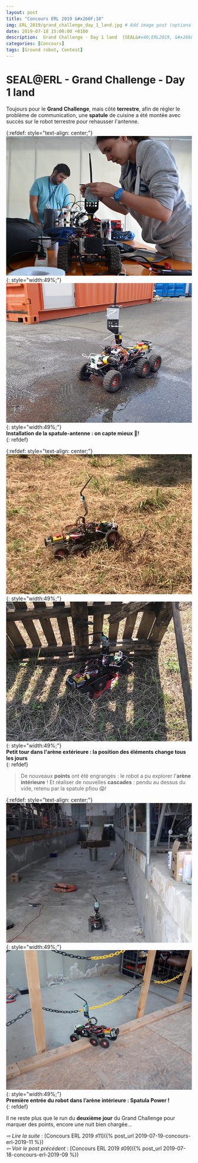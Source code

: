```yaml
---
layout: post
title: "Concours ERL 2019 &#x266F;10"
img: ERL_2019/grand_challenge_day_1_land.jpg # Add image post (optional)
date: 2019-07-18 15:00:00 +0100
description:  Grand Challenge - Day 1 land  (SEAL&#x40;ERL2019, &#x266F;10)
categories: [Concours]
tags: [Ground robot, Contest]
---
```



# SEAL&#x40;ERL -  Grand Challenge - Day 1 land 
 
Toujours pour le **Grand Challenge**, mais côté **terrestre**, afin de régler le problème de communication, une **spatule** de cuisine a été montée avec succès sur le robot terrestre pour rehausser l'antenne. 

{:refdef: style="text-align: center;"}
![image](/assets/img/ERL_2019/grand_challenge_land_ready_01.jpg){: style="width:49%;"} ![image](/assets/img/ERL_2019/grand_challenge_land_ready_02.jpg){: style="width:49%;"}<br/> 
**Installation de la spatule-antenne : on capte mieux 🤩!**<br/>
{: refdef}

{:refdef: style="text-align: center;"}
![image](/assets/img/ERL_2019/grand_challenge_land_run_01.jpg){: style="width:49%;"} ![image](/assets/img/ERL_2019/grand_challenge_land_run_02.jpg){: style="width:49%;"}<br/> 
**Petit tour dans l'arène extérieure : la position des éléments change tous les jours**<br/>
{: refdef}


> De nouveaux **points** ont été engrangés : le robot a pu explorer l'**arène intérieure** ! Et réaliser de nouvelles **cascades** : pendu au dessus du vide, retenu par la spatule pfiou 😱! 



{:refdef: style="text-align: center;"}
![image](/assets/img/ERL_2019/grand_challenge_land_run_03.jpg){: style="width:49%;"} ![image](/assets/img/ERL_2019/grand_challenge_land_run_04.jpg){: style="width:49%;"}<br/> 
**Première entrée du robot dans l’arène intérieure : Spatula Power !**<br/>
{: refdef}

Il ne reste plus que le run du **deuxième jour** du Grand Challenge pour marquer des points, encore une nuit bien chargée...



*&#x21E8; Lire la suite* : [Concours ERL 2019 &#x266F;11]({% post_url 2019-07-19-concours-erl-2019-11 %}) <br/>
*&#x21E6; Voir le post précédent* : [Concours ERL 2019 &#x266F;09]({% post_url 2019-07-18-concours-erl-2019-09 %})


<!-- *&#x2192; Découvrir l'édition 2020* : [Concours ERL 2020 &#x266F;O1]({% post_url 2019-07-13-concours-erl-2019-01 %}) -->
<!-- *&#x2192; Revivre l'édition 2019* : [Concours ERL 2019 &#x266F;O1]({% post_url 2019-07-13-concours-erl-2019-01 %}) -->